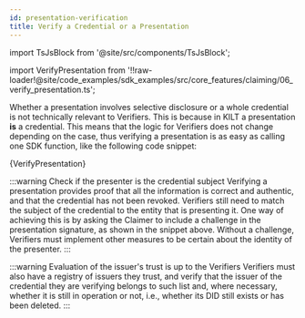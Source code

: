 ```yaml
---
id: presentation-verification
title: Verify a Credential or a Presentation
---
```


import TsJsBlock from '@site/src/components/TsJsBlock';

import VerifyPresentation from '!!raw-loader!@site/code_examples/sdk_examples/src/core_features/claiming/06_verify_presentation.ts';

Whether a presentation involves selective disclosure or a whole credential is not technically relevant to Verifiers.
This is because in KILT a presentation **is** a credential.
This means that the logic for Verifiers does not change depending on the case, thus verifying a presentation is as easy as calling one SDK function, like the following code snippet:

<TsJsBlock>
  {VerifyPresentation}
</TsJsBlock>

:::warning Check if the presenter is the credential subject
Verifying a presentation provides proof that all the information is correct and authentic, and that the credential has not been revoked.
Verifiers still need to match the subject of the credential to the entity that is presenting it.
One way of achieving this is by asking the Claimer to include a challenge in the presentation signature, as shown in the snippet above.
Without a challenge, Verifiers must implement other measures to be certain about the identity of the presenter.
:::

:::warning Evaluation of the issuer's trust is up to the Verifiers
Verifiers must also have a registry of issuers they trust, and verify that the issuer of the credential they are verifying belongs to such list and, where necessary, whether it is still in operation or not, i.e., whether its DID still exists or has been deleted.
:::